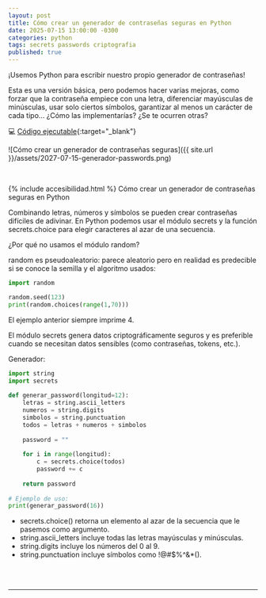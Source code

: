 ```yaml
---
layout: post
title: Cómo crear un generador de contraseñas seguras en Python
date: 2025-07-15 13:00:00 -0300
categories: python
tags: secrets passwords criptografia
published: true
---
```


¡Usemos Python para escribir nuestro propio generador de contraseñas!

Esta es una versión básica, pero podemos hacer varias mejoras, como forzar que la contraseña empiece con una letra, diferenciar mayúsculas de minúsculas, usar solo ciertos símbolos, garantizar al menos un carácter de cada tipo... ¿Cómo las implementarías? ¿Se te ocurren otras?


💻 [Código ejecutable](https://paiza.io/projects/Jwz-W0w8G4ULQmqgTjzQRg){:target="_blank"}



![Cómo crear un generador de contraseñas seguras]({{ site.url }}/assets/2027-07-15-generador-passwords.png)


&nbsp;

{% include accesibilidad.html %}
Cómo crear un generador de contraseñas seguras en Python

Combinando letras, números y símbolos se pueden crear contraseñas difíciles de adivinar. En Python podemos usar el módulo secrets y la función secrets.choice para elegir caracteres al azar de una secuencia.

¿Por qué no usamos el módulo random?

random es pseudoaleatorio: parece aleatorio pero en realidad es predecible si se conoce la semilla y el algoritmo usados:

```python
import random

random.seed(123)
print(random.choices(range(1,70)))
```

El ejemplo anterior siempre imprime 4.

El módulo secrets genera datos criptográficamente seguros y es preferible cuando se necesitan datos sensibles (como contraseñas, tokens, etc.).

Generador:

```python
import string
import secrets
 
def generar_password(longitud=12):
    letras = string.ascii_letters
    numeros = string.digits
    simbolos = string.punctuation
    todos = letras + numeros + simbolos
 
    password = ""
 
    for i in range(longitud):
        c = secrets.choice(todos)
        password += c
 
    return password
 
# Ejemplo de uso:
print(generar_password(16))
```

- secrets.choice() retorna un elemento al azar de la secuencia que le pasemos como argumento.
- string.ascii_letters incluye todas las letras mayúsculas y minúsculas.
- string.digits incluye los números del 0 al 9.
- string.punctuation incluye símbolos como !@#$%^&*().


</div></details>
<br />&nbsp;
<hr />
